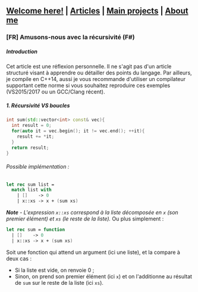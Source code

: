 ## [Welcome here!](https://vpenando.github.io) | [Articles](https://vpenando.github.io/articles.html) | [Main projects](https://vpenando.github.io/projects.html) | [About me](https://vpenando.github.io/about.html)

### [FR] Amusons-nous avec la récursivité (F#)

##### Introduction
Cet article est une réflexion personnelle. Il ne s'agit pas d'un article structuré visant à apprendre ou détailler des points du langage. Par ailleurs, je compile en C++14, aussi je vous recommande d'utiliser un compilateur supportant cette norme si vous souhaitez reproduire ces exemples (VS2015/2017 ou un GCC/Clang récent).

##### 1. Récursivité VS boucles

```cpp
int sum(std::vector<int> const& vec){
  int result = 0;
  for(auto it = vec.begin(); it != vec.end(); ++it){
    result += *it;
  }
  return result;
}
```

###### Possible implémentation :
```fs
let rec sum list =
  match list with
    | []    -> 0
    | x::xs -> x + (sum xs)
```
***Note*** - *L'expression `x::xs` correspond à la liste décomposée en `x` (son premier élément) et `xs` (le reste de la liste).*
Ou plus simplement :
```fs
let rec sum = function
  | []    -> 0
  | x::xs -> x + (sum xs)
```
Soit une fonction qui attend un argument (ici une liste), et la compare à deux cas :
* Si la liste est vide, on renvoie 0 ;
* Sinon, on prend son premier élément (ici `x`) et on l'additionne au résultat de `sum` sur le reste de la liste (ici `xs`).
